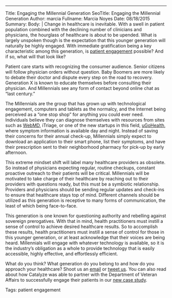 ---
Title: Engaging the Millennial Generation
SeoTitle: Engaging the Millennial Generation
Author: marcia
Fullname: Marcia Noyes
Date: 08/18/2015
Summary: 
Body: |
Change in healthcare is inevitable. With a swell in patient population combined with the declining number of clinicians and physicians, the hourglass of healthcare is about to be upended. What is largely unspoken though is the expectation that this younger generation will naturally be highly engaged. With immediate gratification being a key characteristic among this generation, is [patient engagement](https://catalyze.io/solutions/patient-engagement) possible? And if so, what will that look like?

Patient care starts with recognizing the consumer audience. Senior citizens will follow physician orders without question. Baby Boomers are more likely to debate their doctor and dispute every step on the road to recovery. Generation X is known to educate themselves before consulting their physician. And Millennials see any form of contact beyond online chat as “last century.”

The Millennials are the group that has grown up with technological engagement, computers and tablets as the normalcy, and the Internet being perceived as a “one stop shop” for anything you could ever need. Individuals believe they can diagnose themselves with resources from sites such as [WebMD](http://www.webmd.com/), iTriage, or one of the new startups in this field, [uGoHealth](http://www.ugohealth.com/), where symptom information is available day and night. Instead of saving their concerns for their annual check-up, Millennials simply expect to download an application to their smart phone, list their symptoms, and have their prescription sent to their neighborhood pharmacy for pick-up by early afternoon.

This extreme mindset shift will label many healthcare providers as obsolete. So instead of physicians expecting regular, routine checkups, constant proactive outreach to their patients will be critical. Millennials will be motivated to take charge of their healthcare by reaching out to their providers with questions ready, but this must be a symbiotic relationship. Providers and physicians should be sending regular updates and check-ins to ensure that healthcare stays top of mind. Different channels should be utilized as this generation is receptive to many forms of communication, the least of which being face-to-face.

This generation is one known for questioning authority and rebelling against sovereign prerogatives. With that in mind, health practitioners must instill a sense of control to achieve desired healthcare results. So to accomplish these results, health practitioners must instill a sense of control for those in this younger generation, or at least acknowledge that their voices are being heard. Millennials will engage with whatever technology is available, so it is the industry’s obligation as a whole to provide technology that is easily accessible, highly effective, and effortlessly efficient.

What do you think? What generation do you belong to and how do you approach your healthcare? Shoot us an [email](hello@catalyze.io) or [tweet us](https://twitter.com/catalyzeio). You can also read about how Catalyze was able to partner with the Department of Veteran Affairs to successfully engage their patients in our [new case study](https://catalyze.io/customers/veterans-affairs).

Tags: patient engagement